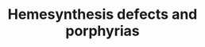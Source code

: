 ---
annotations:
- id: CL:0000182
  parent: native cell
  type: Cell Type Ontology
  value: hepatocyte
- id: DOID:13268
  parent: genetic disease
  type: Disease Ontology
  value: porphyria
- id: PW:0002017
  parent: disease pathway
  type: Pathway Ontology
  value: acute intermittent porphyria pathway
- id: PW:0000218
  parent: regulatory pathway
  type: Pathway Ontology
  value: heme biosynthetic pathway
- id: PW:0001980
  parent: disease pathway
  type: Pathway Ontology
  value: hepatic porphyria pathway
- id: DOID:655
  parent: genetic disease
  type: Disease Ontology
  value: inherited metabolic disorder
- id: PW:0001784
  parent: disease pathway
  type: Pathway Ontology
  value: porphyria pathway
- id: PW:0001589
  parent: disease pathway
  type: Pathway Ontology
  value: inborn error of metabolism pathway
- id: DOID:0060063
  parent: genetic disease
  type: Disease Ontology
  value: sideroblastic anemia 1
- id: PW:0000013
  parent: disease pathway
  type: Pathway Ontology
  value: disease pathway
- id: DOID:13270
  parent: genetic disease
  type: Disease Ontology
  value: erythropoietic protoporphyria
- id: DOID:3132
  parent: genetic disease
  type: Disease Ontology
  value: porphyria cutanea tarda
- id: DOID:3890
  parent: genetic disease
  type: Disease Ontology
  value: acute intermittent porphyria
- id: DOID:3133
  parent: genetic disease
  type: Disease Ontology
  value: acute porphyria
- id: PW:0002216
  parent: disease pathway
  type: Pathway Ontology
  value: erythropoietic porphyria pathway
- id: DOID:13271
  parent: genetic disease
  type: Disease Ontology
  value: cutaneous porphyria
- id: DOID:5230
  parent: genetic disease
  type: Disease Ontology
  value: hepatoerythropoietic porphyria
- id: PW:0000001
  type: Pathway Ontology
  value: pathway
authors:
- Juliajohnsson
- DeSl
communities:
- IEM
- RareDiseases
description: Defects in the heme biosynthesis in a hepatocyte can result in specific
  metabolic disorders called porphyrias. These diseases can be split into two categories,
  namely acute porphyrias and non-acute porphyrias. Acute hepatic porphyria (AIP),
  variegate porphyria (VP), hereditary coproporphyria (HCP), and Doss porphyria (ALADP)
  are all part of the acute-hepatic porphyrias. This type is often associated with
  an overproduction of neurotoxic porphyrins and porphyrin precursors.   The non-acute
  porphyrias include, porphyria cutanea tarda, erythropoietic porphyria, and congenital
  erythropoietic porphyria. These diseases are instead characterised by photosensitivity
  of the skin and in severe cases liver damage, caused by porphyrins. Another type
  of porphyria are the X-linked protoporphyria diseases, which are a result of a gain
  of function mutation in the 5-aminolevulinic acid synthase 2 gene. This causes an
  accumulation of protoporphyrin IX.  The disease present in the patient is determined
  by what enzyme is affected in the heme biosynthesis pathway. This pathway has been
  constructed using chapter 33 of the book; Physician's Guide to the Diagnosis, Treatment,
  and Follow-Up of Inherited Metabolic Diseases (first edition), by N.Blau et al (ISBN
  3642403360 (978-3642403361)).
last-edited: 2022-02-24
organisms:
- Homo sapiens
redirect_from:
- /index.php/Pathway:WP5169
- /instance/WP5169
- /instance/WP5169_r122351
revision: r122351
schema-jsonld:
- '@context': https://schema.org/
  '@id': https://wikipathways.github.io/pathways/WP5169.html
  '@type': Dataset
  creator:
    '@type': Organization
    name: WikiPathways
  description: Defects in the heme biosynthesis in a hepatocyte can result in specific
    metabolic disorders called porphyrias. These diseases can be split into two categories,
    namely acute porphyrias and non-acute porphyrias. Acute hepatic porphyria (AIP),
    variegate porphyria (VP), hereditary coproporphyria (HCP), and Doss porphyria
    (ALADP) are all part of the acute-hepatic porphyrias. This type is often associated
    with an overproduction of neurotoxic porphyrins and porphyrin precursors.   The
    non-acute porphyrias include, porphyria cutanea tarda, erythropoietic porphyria,
    and congenital erythropoietic porphyria. These diseases are instead characterised
    by photosensitivity of the skin and in severe cases liver damage, caused by porphyrins.
    Another type of porphyria are the X-linked protoporphyria diseases, which are
    a result of a gain of function mutation in the 5-aminolevulinic acid synthase
    2 gene. This causes an accumulation of protoporphyrin IX.  The disease present
    in the patient is determined by what enzyme is affected in the heme biosynthesis
    pathway. This pathway has been constructed using chapter 33 of the book; Physician's
    Guide to the Diagnosis, Treatment, and Follow-Up of Inherited Metabolic Diseases
    (first edition), by N.Blau et al (ISBN 3642403360 (978-3642403361)).
  keywords:
  - ALAD
  - ALAS1
  - ALAS2
  - CPOX
  - Coproporphyrinogen I
  - Coproporphyrinogen III
  - FECH
  - Glycine
  - HMBS
  - Heptacarboxylporphyrin III
  - Heptaporphyrin
  - Hexacarboxylporphyrin I
  - Hexacarboxylporphyrin III
  - PPOX
  - Pentacarboxyl porphyrinogen III
  - Pentacarboxylporphyrin I
  - Porphobilinogen
  - Protoheme
  - Protoporphyrinogen IX
  - UROD
  - UROS
  - Uroporphyrinogen I
  - Uroporphyrinogen III
  - delta-aminolevulinic acid
  - hydroxymethylbilane
  - protoporphyrin IX
  - succinyl-CoA
  license: CC0
  name: Hemesynthesis defects and porphyrias
seo: CreativeWork
title: Hemesynthesis defects and porphyrias
wpid: WP5169
---